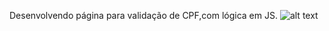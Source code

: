 Desenvolvendo página para validação de CPF,com lógica em JS.
![alt text](https://www.serasa.com.br/ensina/wp-content/uploads/2017/10/18105213/o-que-e-cpf-1-768x490.jpg)